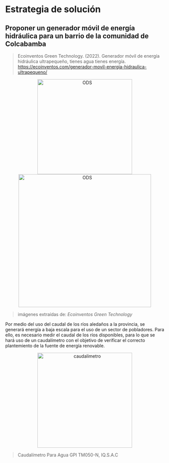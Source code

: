 # Estrategia de solución
## Proponer un generador móvil de energía hidráulica para un barrio de la comunidad de Colcabamba
>Ecoinventos Green Technology. (2022). Generador móvil de energía hidráulica ultrapequeño, tienes agua tienes energía. https://ecoinventos.com/generador-movil-energia-hidraulica-ultrapequeno/



<p align = "center">
  <img src="https://ecoinventos.com/wp-content/uploads/2019/12/Generador-energ%C3%ADa-hidr%C3%A1ulica-ultrapeque%C3%B1o.jpg" alt="ODS" width="300px" />
  <img src="https://ecoinventos.com/wp-content/uploads/2019/12/Generador-de-energ%C3%ADa-hidr%C3%A1ulica-ultrapeque%C3%B1o.jpg" alt="ODS" width="420px" />
</p>

> imágenes extraídas de: *Ecoinventos Green Technology*


Por medio del uso del caudal de los ríos aledaños a la provincia, se generará energía a baja escala para el uso de un sector de pobladores.
Para ello, es necesario medir el caudal de los ríos disponibles, para lo que se hará uso de un caudalímetro con el objetivo de verificar el correcto plantemiento de la fuente de energía renovable.

<p align = "center">
  <img src="https://www.iqsac.com.pe/img/productos/yHQpr93y2lFcbSAT0muYG8p5BmP8118wZ2Qyh38C.png/9e034e8cee66da130df542791cd53f6becf53722fcabcccfd1622a432183ec0a/yHQpr93y2lFcbSAT0muYG8p5BmP8118wZ2Qyh38C.jpg?w=360&h=360&fit=fill" alt="caudalimetro" width="300px" />
</p>

>Caudalímetro Para Agua GPI TM050-N, IQ.S.A.C
 
